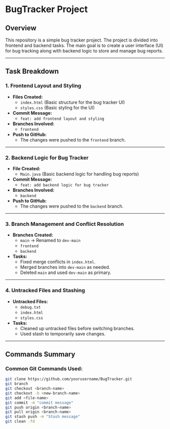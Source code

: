 
# BugTracker Project

## Overview

This repository is a simple bug tracker project. The project is divided into frontend and backend tasks. The main goal is to create a user interface (UI) for bug tracking along with backend logic to store and manage bug reports.

---

## Task Breakdown

### 1. **Frontend Layout and Styling**
- **Files Created:**
  - `index.html` (Basic structure for the bug tracker UI)
  - `styles.css` (Basic styling for the UI)
- **Commit Message:**
  - `feat: add frontend layout and styling`
- **Branches Involved:**
  - `frontend`
- **Push to GitHub:**
  - The changes were pushed to the `frontend` branch.

---

### 2. **Backend Logic for Bug Tracker**
- **File Created:**
  - `Main.java` (Basic backend logic for handling bug reports)
- **Commit Message:**
  - `feat: add backend logic for bug tracker`
- **Branches Involved:**
  - `backend`
- **Push to GitHub:**
  - The changes were pushed to the `backend` branch.

---

### 3. **Branch Management and Conflict Resolution**
- **Branches Created:**
  - `main` → Renamed to `dev-main`
  - `frontend`
  - `backend`
- **Tasks:**
  - Fixed merge conflicts in `index.html`.
  - Merged branches into `dev-main` as needed.
  - Deleted `main` and used `dev-main` as primary.

---

### 4. **Untracked Files and Stashing**
- **Untracked Files:**
  - `debug.txt`
  - `index.html`
  - `styles.css`
- **Tasks:**
  - Cleaned up untracked files before switching branches.
  - Used stash to temporarily save changes.

---

## Commands Summary

### Common Git Commands Used:
```bash
git clone https://github.com/yourusername/BugTracker.git
git branch
git checkout <branch-name>
git checkout -b <new-branch-name>
git add <file-name>
git commit -m "commit message"
git push origin <branch-name>
git pull origin <branch-name>
git stash push -m "Stash message"
git clean -fd
